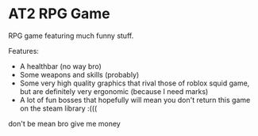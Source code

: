 # AT2 RPG Game

RPG game featuring much funny stuff.

Features:
- A healthbar (no way bro)
- Some weapons and skills (probably)
- Some very high quality graphics that rival those of roblox squid game, but are definitely very ergonomic (because I need marks)
- A lot of fun bosses that hopefully will mean you don't return this game on the steam library :(((

don't be mean bro give me money
